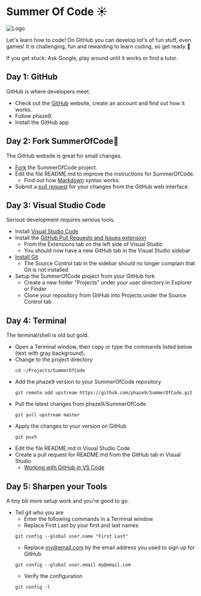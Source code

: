 # Summer Of Code ☀️

![Logo](https://github.com/phaze9/SummerOfCode/blob/master/SummerOfCode.png?raw=true)

Let's learn how to code! On GitHub you can develop lot's of fun stuff, even games! It is challenging, fun and rewarding to learn coding, so get ready 🚀

If you get stuck: Ask Google, play around until it works or find a tutor.

## Day 1: GitHub
GitHub is where developers meet.
- Check out the [GitHub](https://github.com) website, create an account and find out how it works. 
- Follow phaze9.
- Install the GitHub app.

## Day 2: Fork SummerOfCode🍴
The GitHub website is great for small changes.
- [Fork](https://help.github.com/en/github/getting-started-with-github/fork-a-repo) the SummerOfCode project.
- Edit the file README.md to improve the instructions for SummerOfCode. 
  -  Find out how [Markdown](https://guides.github.com/features/mastering-markdown/) syntax works.
- Submit a [pull request](https://help.github.com/en/github/collaborating-with-issues-and-pull-requests/creating-a-pull-request-from-a-fork) for your changes from the GitHub web interface.

## Day 3: Visual Studio Code
Serious development requires serious tools.
- Install [Visual Studio Code](https://code.visualstudio.com/)
- Install the [GitHub Pull Requests and Issues extension](https://marketplace.visualstudio.com/items?itemName=GitHub.vscode-pull-request-github)
  - From the Extensions tab on the left side of Visual Studio
  - You should now have a new GitHub tab in the Visual Studio sidebar
- [Install Git](https://git-scm.com/download/)
  - The Source Control tab in the sidebar should no longer complain that Git is not installed
- Setup the SummerOfCode project from your GitHub fork
  - Create a new folder "Projects" under your user directory in Explorer or Finder
  - Clone your repository from GitHub into Projects under the Source Control tab
  
## Day 4: Terminal
The terminal/shell is old but gold.
- Open a Terminal window, then  copy or type the commands listed below (text with gray background).
- Change to the project directory
    ```
    cd ~/Projects/SummerOfCode
    ```
- Add the phaze9 version to your SummerOfCode repository
    ```
    git remote add upstream https://github.com/phaze9/SummerOfCode.git
    ```
- Pull the latest changes from phaze9/SummerOfCode
    ``` 
    git pull upstream master
    ```
- Apply the changes to your version on GitHub
    ```
    git push
    ```
- Edit the file README.md in Visual Studio Code
- Create a pull request for README.md from the GitHub tab in Visual Studio
  - [Working with GitHub in VS Code](https://code.visualstudio.com/docs/editor/github)

## Day 5: Sharpen your Tools
A tiny bit more setup work and you're good to go.  
 - Tell git who you are
   - Enter the following commands in a Terminal window
   - Replace First Last by your first and last names
    ```
    git config --global user.name "First Last"
    ```
   - Replace my@email.com by the email address you used to sign up for GitHub
    ```
    git config --global user.email my@email.com
    ```
   - Verify the configuration
    ```
    git config -l
    ```
